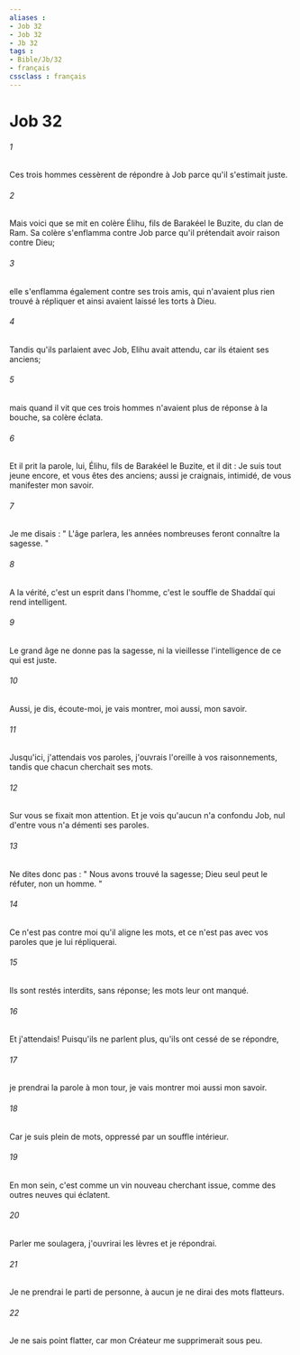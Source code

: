 ```yaml
---
aliases : 
- Job 32
- Job 32
- Jb 32
tags : 
- Bible/Jb/32
- français
cssclass : français
---
```


# Job 32

###### 1
Ces trois hommes cessèrent de répondre à Job parce qu'il s'estimait juste. 
###### 2
Mais voici que se mit en colère Élihu, fils de Barakéel le Buzite, du clan de Ram. Sa colère s'enflamma contre Job parce qu'il prétendait avoir raison contre Dieu; 
###### 3
elle s'enflamma également contre ses trois amis, qui n'avaient plus rien trouvé à répliquer et ainsi avaient laissé les torts à Dieu. 
###### 4
Tandis qu'ils parlaient avec Job, Elihu avait attendu, car ils étaient ses anciens;
###### 5
mais quand il vit que ces trois hommes n'avaient plus de réponse à la bouche, sa colère éclata.
###### 6
Et il prit la parole, lui, Élihu, fils de Barakéel le Buzite, et il dit : Je suis tout jeune encore, et vous êtes des anciens; aussi je craignais, intimidé, de vous manifester mon savoir. 
###### 7
Je me disais : " L'âge parlera, les années nombreuses feront connaître la sagesse. " 
###### 8
A la vérité, c'est un esprit dans l'homme, c'est le souffle de Shaddaï qui rend intelligent. 
###### 9
Le grand âge ne donne pas la sagesse, ni la vieillesse l'intelligence de ce qui est juste. 
###### 10
Aussi, je dis, écoute-moi, je vais montrer, moi aussi, mon savoir. 
###### 11
Jusqu'ici, j'attendais vos paroles, j'ouvrais l'oreille à vos raisonnements, tandis que chacun cherchait ses mots. 
###### 12
Sur vous se fixait mon attention. Et je vois qu'aucun n'a confondu Job, nul d'entre vous n'a démenti ses paroles. 
###### 13
Ne dites donc pas : " Nous avons trouvé la sagesse; Dieu seul peut le réfuter, non un homme. " 
###### 14
Ce n'est pas contre moi qu'il aligne les mots, et ce n'est pas avec vos paroles que je lui répliquerai. 
###### 15
Ils sont restés interdits, sans réponse; les mots leur ont manqué. 
###### 16
Et j'attendais! Puisqu'ils ne parlent plus, qu'ils ont cessé de se répondre, 
###### 17
je prendrai la parole à mon tour, je vais montrer moi aussi mon savoir. 
###### 18
Car je suis plein de mots, oppressé par un souffle intérieur. 
###### 19
En mon sein, c'est comme un vin nouveau cherchant issue, comme des outres neuves qui éclatent. 
###### 20
Parler me soulagera, j'ouvrirai les lèvres et je répondrai. 
###### 21
Je ne prendrai le parti de personne, à aucun je ne dirai des mots flatteurs. 
###### 22
Je ne sais point flatter, car mon Créateur me supprimerait sous peu. 

